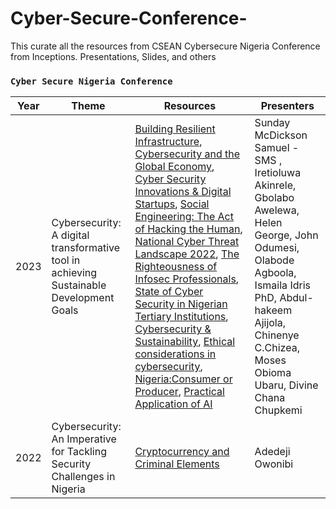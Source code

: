 # Cyber-Secure-Conference-
This curate all the resources from CSEAN Cybersecure Nigeria Conference from Inceptions. Presentations, Slides, and others
### `Cyber Secure Nigeria Conference`

| Year | Theme | Resources | Presenters |
| --- | --- | --- |---
| 2023 |Cybersecurity: A digital transformative tool in achieving Sustainable Development Goals | [Building Resilient Infrastructure](https://csean-my.sharepoint.com/:b:/g/personal/conference_csean_org_ng/EdsED0iaB0dKk6dx_xiWY_YB_e_yxG00VmcR50MYDA35cw?e=9av9zt), [Cybersecurity and the Global Economy](https://csean-my.sharepoint.com/:b:/g/personal/conference_csean_org_ng/EWSnHcQKMBpIjk_7gnLPmXQBxg-8N6Za3sgnBxRfehR_Ag?e=TK7oDB), [Cyber Security Innovations & Digital Startups](https://csean-my.sharepoint.com/:b:/g/personal/conference_csean_org_ng/EUUpJBoXN4lEoOoxmkGaOScB4vUb2bQfO-EMq_szhy4W3A?e=hS1Y64), [Social Engineering: The Act of Hacking the Human](https://csean-my.sharepoint.com/:b:/g/personal/conference_csean_org_ng/EURMHfEbKYpMtbvy1W8-EWIBgY1qJn20BXg7S9h3fbIdAA?e=cb9Bua), [National Cyber Threat Landscape 2022](https://csean-my.sharepoint.com/:b:/g/personal/conference_csean_org_ng/EfWSu2LTQQtBkTx4bCdR_roBI-uVZGDswtjsOE0PtYjmJA?e=BdzghJ), [The Righteousness of Infosec Professionals](https://csean-my.sharepoint.com/:b:/g/personal/conference_csean_org_ng/EQ3dUDIQCyNFrWFMGps6kjgBL2g5BphZd5P0ggzO5Dghqw?e=56E3g6), [State of Cyber Security in Nigerian Tertiary Institutions](https://csean-my.sharepoint.com/:b:/g/personal/conference_csean_org_ng/EbVVUNjdy5tHpDM3nMVoIikBwEsr0O6e0W1mLCx78_mI7Q?e=88HL6j), [Cybersecurity & Sustainability](https://csean-my.sharepoint.com/:b:/g/personal/conference_csean_org_ng/EeTXH9nmVchCjL9y4rlSpZYBvAFK7RRXHiCG1c9D_-atCg?e=RsiZLz), [Ethical considerations in cybersecurity](https://csean-my.sharepoint.com/:b:/g/personal/conference_csean_org_ng/EV5H67sZu5xBnUcHXS_QpuEBTD27YbAmXDnK4GCkiA2amA?e=KRcnm8), [Nigeria:Consumer or Producer](https://csean-my.sharepoint.com/:b:/g/personal/conference_csean_org_ng/ETxX0c6FSd1Ds28UkyyvdT0BMAA2Dne_mF1Pw5M4Gztezg?e=siC53O), [Practical Application of AI](https://csean-my.sharepoint.com/:b:/g/personal/conference_csean_org_ng/Eao8DAcqHCpFksk8vYWb7qUB5hbbOdSt07bX3PtvO7QaCg?e=Nyqjep) | Sunday McDickson Samuel -SMS , Iretioluwa Akinrele, Gbolabo Awelewa, Helen George, John Odumesi, Olabode Agboola, Ismaila Idris PhD, Abdul-hakeem Ajijola, Chinenye C.Chizea, Moses Obioma Ubaru, Divine Chana Chupkemi
| 2022 | Cybersecurity: An Imperative for Tackling Security Challenges in Nigeria | [Cryptocurrency and Criminal Elements](https://csean-my.sharepoint.com/:b:/g/personal/conference_csean_org_ng/EeLOEUzOODlNgIWJyMmPcpcBUnAOZlZ3_liOykarsiPn_w?e=SJk3GG) | Adedeji Owonibi
